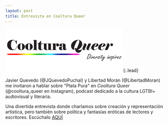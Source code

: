 ```yaml
---
layout: post
title: Entrevista en Cooltura Queer
---
```


![Logotipo Cooltura Queer](/assets/img/CQ-logo.png){:.lead}


Javier Quevedo (@JQuevedoPuchal) y Libertad Morán (@LibertadMoran) me invitaron a hablar sobre "Plata Pura" en *Cooltura Queer* (@cooltura_queer en Instagram),  podcast dedicado a la cultura LGTBI+ audiovisual y literaria. 

Una divertida entrevista donde charlamos sobre creación y representación artística, pero también sobre política y fantasías eróticas de lectores y escritores. Escúchalo [AQUÍ](https://www.spreaker.com/user/coolturaqueer/s02e03-especial-halloween-2021-con-plata)



